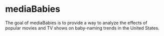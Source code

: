 
<!-- README.md is generated from README.Rmd. Please edit that file -->

# mediaBabies

<!-- badges: start -->
<!-- badges: end -->

The goal of mediaBabies is to provide a way to analyze the effects of
popular movies and TV shows on baby-naming trends in the United States.

<!-- What is special about using `README.Rmd` instead of just `README.md`? You can include R chunks like so: -->
<!-- ```{r characters} -->
<!-- summary(characters) -->
<!-- ``` -->
<!-- You'll still need to render `README.Rmd` regularly, to keep `README.md` up-to-date. -->
<!-- You can also embed plots, for example: -->
<!-- ```{r pressure, echo = FALSE} -->
<!-- plot(pressure) -->
<!-- ``` -->
<!-- In that case, don't forget to commit and push the resulting figure files, so they display on GitHub. -->
